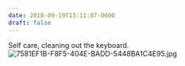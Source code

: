 ```yaml
---
date: 2018-09-19T13:11:07-0600
draft: false
---
```


Self care, cleaning out the keyboard. ![7581EF1B-F8F5-404E-BADD-5448BA1C4E95.jpg](http://ianwhitney.micro.blog/uploads/2018/0fc36b01af.jpg)

